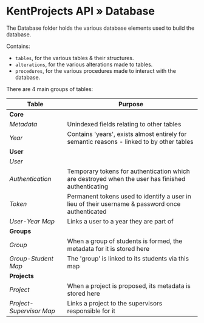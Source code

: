 # KentProjects API &raquo; Database

The Database folder holds the various database elements used to build the database.

Contains:

- `tables`, for the various tables & their structures.
- `alterations`, for the various alterations made to tables.
- `procedures`, for the various procedures made to interact with the database.

There are 4 main groups of tables:

| Table | Purpose |
| ---- | ---- |
| **Core** |
| *Metadata* | Unindexed fields relating to other tables |
| *Year* | Contains 'years', exists almost entirely for semantic reasons - linked to by other tables |
| **User** |
| *User* | |
| *Authentication* | Temporary tokens for authentication which are destroyed when the user has finished authenticating |
| *Token* | Permanent tokens used to identify a user in lieu of their username & password once authenticated |
| *User-Year Map* | Links a user to a year they are part of |
| **Groups** |
| *Group* | When a group of students is formed, the metadata for it is stored here |
| *Group-Student Map* | The 'group' is linked to its students via this map |
| **Projects** |
| *Project* | When a project is proposed, its metadata is stored here |
| *Project-Supervisor Map* | Links a project to the supervisors responsible for it |